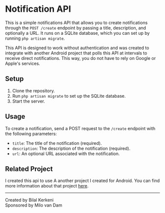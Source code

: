 # Notification API

This is a simple notifications API that allows you to create notifications through the `POST /create` endpoint by passing a title, description, and optionally a URL. It runs on a SQLite database, which you can set up by running `php artisan migrate`.

This API is designed to work without authentication and was created to integrate with another Android project that polls this API at intervals to receive direct notifications. This way, you do not have to rely on Google or Apple's services.

## Setup

1. Clone the repository.
2. Run `php artisan migrate` to set up the SQLite database.
3. Start the server.

## Usage

To create a notification, send a POST request to the `/create` endpoint with the following parameters:
- `title`: The title of the notification (required).
- `description`: The description of the notification (required).
- `url`: An optional URL associated with the notification.

## Related Project

I created this api to use A another project I created for Android. You can find more information about that project [here](#bol.com).

---

Created by Bilal Kerkeni  
Sponsored by Milo van Dam